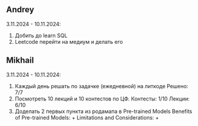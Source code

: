 ## Andrey
3.11.2024 - 10.11.2024:
1. Добить до learn SQL
2. Leetcode перейти на медиум и делать его

## Mikhail
3.11.2024 - 10.11.2024:
1. Каждый день решать по задачке (ежедневной) на литкоде 
    Решено: 7/7
2. Посмотреть 10 лекций и 10 контестов по ЦФ. 
    Контесты: 1/10
    Лекции: 6/10
3. Доделать 2 первых пункта из родамапа в Pre-trained Models
    Benefits of Pre-trained Models: +
    Limitations and Considerations: +
